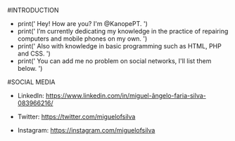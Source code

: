 <!---
THE START
--->

#INTRODUCTION

- print(' Hey! How are you? I'm @KanopePT. ')
- print(' I’m currently dedicating my knowledge in the practice of repairing computers and mobile phones on my own. ')
- print(' Also with knowledge in basic programming such as HTML, PHP and CSS. ')
- print(' You can add me no problem on social networks, I'll list them below. ')

#SOCIAL MEDIA

- LinkedIn:
https://www.linkedin.com/in/miguel-ângelo-faria-silva-083966216/

- Twitter:
https://twitter.com/miguelofsilva

- Instagram:
https://instagram.com/miguelofsilva

<!---
THE END 
--->
